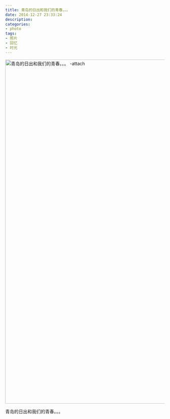 ```yaml
---
title: 青岛的日出和我们的青春。。。
date: 2014-12-27 23:33:24
description: 
categories:
- photo
tags:
- 照片
- 回忆
- 时光
---
```


<a href="http://static.xrp001.tk/wp-content/uploads/2015/06/6619128168933179719.jpg"><img class="aligncenter size-full wp-image-151" src="http://static.xrp001.tk/wp-content/uploads/2015/06/6619128168933179719.jpg" alt="青岛的日出和我们的青春。。。 -attach" width="1680" height="1084" /></a>
<p dir="ltr">青岛的日出和我们的青春。。。</p>
&nbsp;
